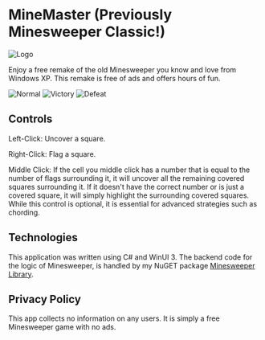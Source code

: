 # MineMaster (Previously Minesweeper Classic!)
![Logo](https://github.com/Shailosingh/MinesweeperClassic/assets/52577016/3007f5c5-fdeb-478c-8519-d08253f7f973)

Enjoy a free remake of the old Minesweeper you know and love from Windows XP. This remake is free of ads and offers hours of fun.

![Normal](https://github.com/Shailosingh/MinesweeperClassic/assets/52577016/59e974b6-6ea1-4c2c-aada-213e96e18a07)
![Victory](https://github.com/Shailosingh/MinesweeperClassic/assets/52577016/b814b4ad-bead-4ca8-8b9e-2ac39a60bc7e)
![Defeat](https://github.com/Shailosingh/MinesweeperClassic/assets/52577016/358dc3e0-648f-4cc9-a97e-d9309f684498)

## Controls
Left-Click: Uncover a square.

Right-Click: Flag a square.

Middle Click: If the cell you middle click has a number that is equal to the number of flags surrounding it, it will uncover all the remaining covered squares surrounding it.
If it doesn't have the correct number or is just a covered square, it will simply highlight the surrounding covered squares. While this control is optional, it is
essential for advanced strategies such as chording.

## Technologies
This application was written using C# and WinUI 3. The backend code for the logic of Minesweeper, is handled by my NuGET package 
[Minesweeper Library](https://github.com/Shailosingh/MinesweeperLibrary).

## Privacy Policy
This app collects no information on any users. It is simply a free Minesweeper game with no ads.
